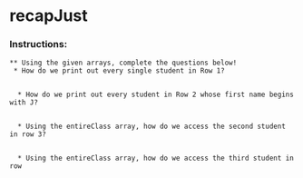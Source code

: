 # recapJust
### Instructions:
    ** Using the given arrays, complete the questions below!
     * How do we print out every single student in Row 1?


      * How do we print out every student in Row 2 whose first name begins with J?


      * Using the entireClass array, how do we access the second student in row 3?


      * Using the entireClass array, how do we access the third student in row 